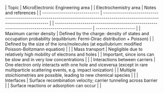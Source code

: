 | Topic                         | MicroElectronic Engineering area                                                                                                 |  | Electrochemistry area                                                                            | Notes and references |
| ----------------------------- | -------------------------------------------------------------------------------------------------------------------------------- |  | ------------------------------------------------------------------------------------------------ | -------------------- |
| Maximum carrier density       | Defined by the charge: density of states and occupation probability (equilibrium: Fermi-Dirac distribution + Poisson)            |  | Defined by the size of the ions/molecules (at equiliubrium: modified Poisson-Boltzmann equation) |                      |
| Mass transport                | Negligible due to relatively high mobility of electrons and holes                                                                |  | Important, since ions can be slow and in very low concentrations                                 |                      |
| Interactions between carriers | One electron only interacts with one hole and viceversa (except in rare multiparticle scattering events, e.g. impact ionization) |  | Multiple stoichiometries are possible, leading to new chemical species                           |                      |
| Interfaces                    | Surface recombination velocity; carrier tunneling across barrier                                                                 |  | Surface reactions or adsorption can occur                                                        |                      |
